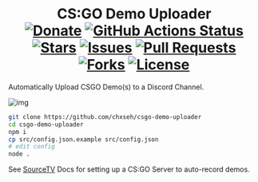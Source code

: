 <div align="center">
<h1>CS:GO Demo Uploader<br>
<a href="https://chse.dev/donate"><img alt="Donate" src="https://img.shields.io/badge/Donate_To_This_Project-brightgreen"></a>
<a href="https://github.com/ChxseH/csgo-demo-uploader/actions/workflows/linter.yml"><img alt="GitHub Actions Status" src="https://github.com/ChxseH/csgo-demo-uploader/actions/workflows/linter.yml/badge.svg"></a>
<a href="https://github.com/chxseh/csgo-demo-uploader/stargazers"><img alt="Stars" src="https://img.shields.io/github/stars/chxseh/csgo-demo-uploader"></a>
<a href="https://github.com/chxseh/csgo-demo-uploader/issues"><img alt="Issues" src="https://img.shields.io/github/issues/chxseh/csgo-demo-uploader"></a>
<a href="https://github.com/chxseh/csgo-demo-uploader/pulls"><img alt="Pull Requests" src="https://img.shields.io/github/issues-pr/chxseh/csgo-demo-uploader"></a>
<a href="https://github.com/chxseh/csgo-demo-uploader/network"><img alt="Forks" src="https://img.shields.io/github/forks/chxseh/csgo-demo-uploader"></a>
<a href="https://github.com/chxseh/csgo-demo-uploader/blob/main/LICENSE.md"><img alt="License" src="https://img.shields.io/github/license/chxseh/csgo-demo-uploader"></a>
</h1></div>

Automatically Upload CSGO Demo(s) to a Discord Channel.


![img](https://i.imgur.com/9xDT2AY.png)

```bash
git clone https://github.com/chxseh/csgo-demo-uploader
cd csgo-demo-uploader
npm i
cp src/config.json.example src/config.json
# edit config
node .
```

See [SourceTV](https://developer.valvesoftware.com/wiki/SourceTV#Recording_Games) Docs for setting up a CS:GO Server to auto-record demos.
